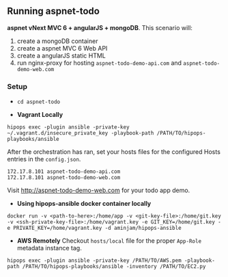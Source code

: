 ## Running aspnet-todo
**aspnet vNext MVC 6 + angularJS + mongoDB**.
This scenario will:

1. create a mongoDB container
2. create a aspnet MVC 6 Web API
3. create a angularJS static HTML
2. run nginx-proxy for hosting `aspnet-todo-demo-api.com` and `aspnet-todo-demo-web.com`

### Setup

- ```cd aspnet-todo```

- **Vagrant Locally**
```
hipops exec -plugin ansible -private-key ~/.vagrant.d/insecure_private_key -playbook-path /PATH/TO/hipops-playbooks/ansible
```
After the orchestration has ran, set your hosts files for the configured Hosts entries in the `config.json`.
```
172.17.8.101 aspnet-todo-demo-api.com
172.17.8.101 aspnet-todo-demo-web.com
```
Visit http://aspnet-todo-demo-web.com for your todo app demo.

- **Using hipops-ansible docker container locally**
```
docker run -v <path-to-here>:/home/app -v <git-key-file>:/home/git.key -v <ssh-private-key-file>:/home/vagrant.key -e GIT_KEY=/home/git.key -e PRIVATE_KEY=/home/vagrant.key -d aminjam/hipops-ansible
```

- **AWS Remotely** Checkout `hosts/local` file for the proper `App-Role` metadata instance tag.
```
hipops exec -plugin ansible -private-key /PATH/TO/AWS.pem -playbook-path /PATH/TO/hipops-playbooks/ansible -inventory /PATH/TO/EC2.py
```
